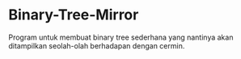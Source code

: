 # Binary-Tree-Mirror
Program untuk membuat binary tree sederhana yang nantinya akan ditampilkan seolah-olah berhadapan dengan cermin.
